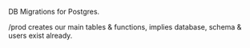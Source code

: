 DB Migrations for Postgres.

/prod creates our main tables & functions, implies database, schema & users exist already.
